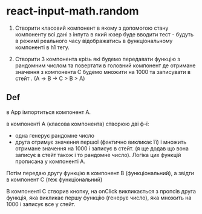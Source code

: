 # react-input-math.random
>
1. Створити класовий компонент в якому з допомогою стану компоненту всі дані з інпута в який юзер буде вводити тест - будуть в режимі реального часу відображатись в функціональному компоненті в h1 тегу. 
>
2. Створити 3 компонента крізь які будемо передавати функцію з рандомним числом та повертати в головний компонент  де отримане значення з компонента  С будемо множити на 1000 та записувати в стейт . (А -> B -> C > B > A)
>
>
## Def
>
в Арр імпортиться компонент А.
>
в компоненті А (класова компонента) створюю дві ф-ї:
 - одна генерує рандомне число
 - друга отримує значення першої (фактично викликає її) і множить отримане значення на 1000 і записує в стейт. 
 (я ще додав що вона записує в стейт також і то рандомне число). Логіка цих функцій прописана у компоненті А.
>
Потім передаю другу функцію в компонент В (функціональний), а звідти в компонент С
(теж функціональний)
>
В компоненті С створив кнопку, на onClick викликається з пропсів друга функція, яка викликає першу функцію (генерує число), яка множить на 1000 і записує все у стейт.
>
